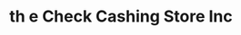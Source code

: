 ---
title: th e Check Cashing Store Inc
slug: th-e-check-cashing-store-inc
updated-on: '2024-05-30T13:44:31.749Z'
created-on: '2024-05-30T13:41:46.671Z'
published-on: '2024-05-30T13:54:32.469Z'
f_city-state-2:
- cms/city/homestead-fl.md
- cms/city/lauderhill-fl.md
- cms/city/hialeah-fl.md
- cms/city/davie-fl.md
- cms/city/margate-fl.md
- cms/city/hollywood-fl.md
- cms/city/plantation-fl.md
- cms/city/coral-springs-fl.md
- cms/city/oakland-park-fl.md
- cms/city/pompano-beach-fl.md
- cms/city/fort-lauderdale-fl.md
f_locations:
- cms/payday-loan/th-e-check-cashing-store-inc-27454.md
- cms/payday-loan/th-e-check-cashing-store-inc-27455.md
- cms/payday-loan/th-e-check-cashing-store-inc-27456.md
- cms/payday-loan/th-e-check-cashing-store-inc-27457.md
- cms/payday-loan/th-e-check-cashing-store-inc-27458.md
- cms/payday-loan/th-e-check-cashing-store-inc-27459.md
- cms/payday-loan/th-e-check-cashing-store-inc-27460.md
- cms/payday-loan/th-e-check-cashing-store-inc-27461.md
- cms/payday-loan/th-e-check-cashing-store-inc-27462.md
- cms/payday-loan/th-e-check-cashing-store-inc-27463.md
- cms/payday-loan/th-e-check-cashing-store-inc-27464.md
- cms/payday-loan/th-e-check-cashing-store-inc-27465.md
- cms/payday-loan/th-e-check-cashing-store-inc-27466.md
- cms/payday-loan/th-e-check-cashing-store-inc-27467.md
- cms/payday-loan/th-e-check-cashing-store-inc-27468.md
- cms/payday-loan/th-e-check-cashing-store-inc-27469.md
- cms/payday-loan/th-e-check-cashing-store-inc-27470.md
f_states:
- cms/state/florida.md
layout: '[company].html'
tags: company
---